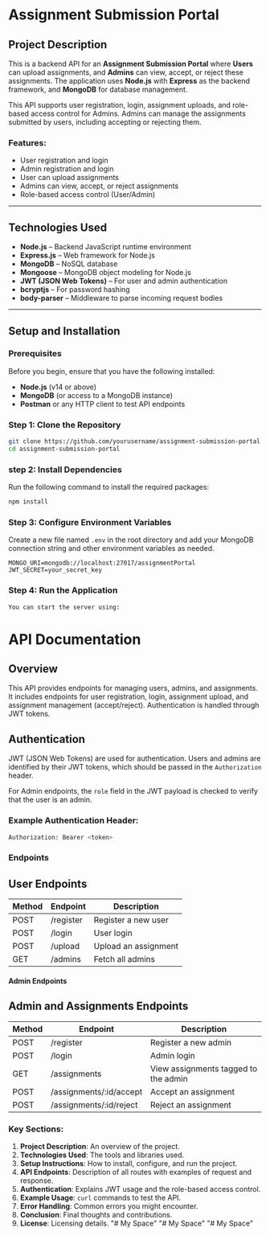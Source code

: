 # Assignment Submission Portal 

## Project Description
This is a backend API for an **Assignment Submission Portal** where **Users** can upload assignments, and **Admins** can view, accept, or reject these assignments. The application uses **Node.js** with **Express** as the backend framework, and **MongoDB** for database management.

This API supports user registration, login, assignment uploads, and role-based access control for Admins. Admins can manage the assignments submitted by users, including accepting or rejecting them.

### Features:
- User registration and login
- Admin registration and login
- User can upload assignments
- Admins can view, accept, or reject assignments
- Role-based access control (User/Admin)

---

## Technologies Used
- **Node.js** – Backend JavaScript runtime environment
- **Express.js** – Web framework for Node.js
- **MongoDB** – NoSQL database
- **Mongoose** – MongoDB object modeling for Node.js
- **JWT (JSON Web Tokens)** – For user and admin authentication
- **bcryptjs** – For password hashing
- **body-parser** – Middleware to parse incoming request bodies

---

## Setup and Installation

### Prerequisites
Before you begin, ensure that you have the following installed:
- **Node.js** (v14 or above)
- **MongoDB** (or access to a MongoDB instance)
- **Postman** or any HTTP client to test API endpoints

### Step 1: Clone the Repository
```bash
git clone https://github.com/yourusername/assignment-submission-portal.git
cd assignment-submission-portal
```
### step 2: Install Dependencies
Run the following command to install the required packages:
```bash
npm install
```
### Step 3: Configure Environment Variables
Create a new file named `.env` in the root directory and add your MongoDB connection string and other
environment variables as needed.
```
MONGO_URI=mongodb://localhost:27017/assignmentPortal
JWT_SECRET=your_secret_key
```
### Step 4: Run the Application
``` bash
You can start the server using:
```
# API Documentation

## Overview
This API provides endpoints for managing users, admins, and assignments. It includes endpoints for user registration, login, assignment upload, and assignment management (accept/reject). Authentication is handled through JWT tokens.

## Authentication
JWT (JSON Web Tokens) are used for authentication. Users and admins are identified by their JWT tokens, which should be passed in the `Authorization` header.

For Admin endpoints, the `role` field in the JWT payload is checked to verify that the user is an admin.

### Example Authentication Header:
```bash
Authorization: Bearer <token>
```
### Endpoints
## User Endpoints

| Method | Endpoint     | Description                  |
| ------ | ------------ | ---------------------------- |
| POST   | /register    | Register a new user          |
| POST   | /login       | User login                   |
| POST   | /upload      | Upload an assignment         |
| GET    | /admins      | Fetch all admins             |

#### Admin Endpoints
## Admin and Assignments Endpoints

| Method | Endpoint                    | Description                          |
| ------ | --------------------------- | ------------------------------------ |
| POST   | /register                   | Register a new admin                |
| POST   | /login                      | Admin login                         |
| GET    | /assignments                 | View assignments tagged to the admin |
| POST   | /assignments/:id/accept      | Accept an assignment                |
| POST   | /assignments/:id/reject      | Reject an assignment                |


### Key Sections:

1. **Project Description**: An overview of the project.
2. **Technologies Used**: The tools and libraries used.
3. **Setup Instructions**: How to install, configure, and run the project.
4. **API Endpoints**: Description of all routes with examples of request and response.
5. **Authentication**: Explains JWT usage and the role-based access control.
6. **Example Usage**: `curl` commands to test the API.
7. **Error Handling**: Common errors you might encounter.
8. **Conclusion**: Final thoughts and contributions.
9. **License**: Licensing details.
"# My Space" 
"# My Space" 
"# My Space" 
